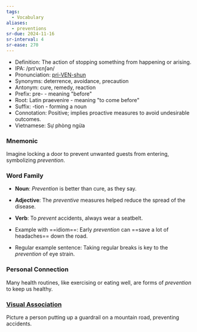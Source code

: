 ```yaml
---
tags:
  - Vocabulary
aliases:
  - preventions
sr-due: 2024-11-16
sr-interval: 4
sr-ease: 270
---
```


- Definition: The action of stopping something from happening or arising.
- IPA: /prɪˈvɛnʃən/
- Pronunciation: [pri-VEN-shun](https://www.google.com/search?q=how+to+pronounce+prevention)
- Synonyms: deterrence, avoidance, precaution
- Antonym: cure, remedy, reaction
- Prefix: pre- - meaning "before"
- Root: Latin praevenire - meaning "to come before"
- Suffix: -tion - forming a noun
- Connotation: Positive; implies proactive measures to avoid undesirable outcomes.
- Vietnamese: Sự phòng ngừa

### Mnemonic

Imagine locking a door to prevent unwanted guests from entering, symbolizing *prevention*.

### Word Family

- **Noun**: *Prevention* is better than cure, as they say.
- **Adjective**: The *preventive* measures helped reduce the spread of the disease.
- **Verb**: To *prevent* accidents, always wear a seatbelt.

- Example with ==idiom==: Early *prevention* can ==save a lot of headaches== down the road.
- Regular example sentence: Taking regular breaks is key to the *prevention* of eye strain.

### Personal Connection

Many health routines, like exercising or eating well, are forms of *prevention* to keep us healthy.

### [Visual Association](https://www.google.com/search?tbm=isch&q=prevention)

Picture a person putting up a guardrail on a mountain road, preventing accidents.
